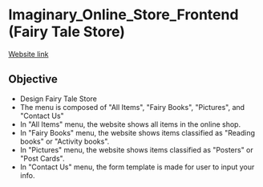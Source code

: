 # Imaginary_Online_Store_Frontend (Fairy Tale Store)
[Website link](https://chanlenium.github.io/Imaginary_Online_Store_Frontend/contact.html)

## Objective
* Design Fairy Tale Store
* The menu is composed of "All Items", "Fairy Books", "Pictures", and "Contact Us"
* In "All Items" menu, the website shows all items in the online shop.
* In "Fairy Books" menu, the website shows items classified as "Reading books" or "Activity books".
* In "Pictures" menu, the website shows items classified as "Posters" or "Post Cards".
* In "Contact Us" menu, the form template is made for user to input your info.

